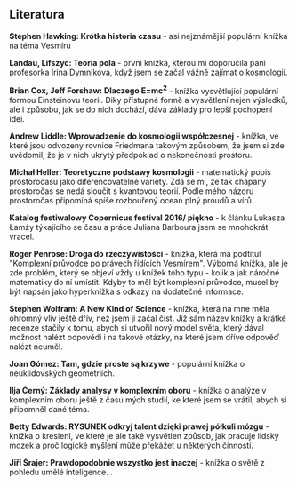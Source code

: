 ## Literatura

**Stephen Hawking: Krótka historia czasu** - asi nejznámější populární knížka na téma Vesmíru

**Landau, Lifszyc: Teoria pola** - první knížka, kterou mi doporučila paní profesorka Irina Dymniková,
když jsem se začal vážně zajímat o kosmologii.

**Brian Cox, Jeff Forshaw: Dlaczego E=mc<sup>2</sup>** - knížka vysvětlující populární formou Einsteinovu teorii.
Diky přístupné formě a vysvětlení nejen výsledků, ale i  způsobu, jak se do nich dochází,
dává základy pro lepší pochopení ideí.  

**Andrew Liddle: Wprowadzenie do kosmologii współczesnej** - knížka, ve které jsou odvozeny rovnice Friedmana
takovým způsobem, že jsem si zde uvědomil, že je v nich ukrytý předpoklad o nekonečnosti prostoru.

**Michał Heller: Teoretyczne podstawy kosmologii** - matematický popis prostoročasu jako diferencovatelné variety.
Zdá se mi, že tak chápaný prostoročas se nedá sloučit s kvantovou teorií.
Podle mého názoru prostoročas připomíná spíše rozbouřený ocean plný proudů a vírů.

**Katalog festiwalowy Copernicus festival 2016/ piękno** - k článku Lukasza Łamży týkajícího se času
a práce Juliana Barboura jsem se mnohokrát vracel.

**Roger Penrose: Droga do rzeczywistości** - knížka, která má podtitul "Komplexní průvodce po právech řídících Vesmírem".
Výborná knížka, ale je zde problém, který se objeví vždy u knížek toho typu - kolik a jak náročné matematiky do ní umístit.
Kdyby to měl být komplexní průvodce, musel by být napsán jako hyperknížka s odkazy na dodatečné informace.

**Stephen Wolfram: A New Kind of Science** - knížka, která na mne měla ohromný vliv ještě dřív, než jsem ji začal číst.
Již sám název knížky a krátké recenze stačily k tomu, abych si utvořil nový model světa,
který dával možnost nalézt odpovědi i na takové otázky,  na které jsem dříve odpověď nalézt neuměl.

**Joan Gómez: Tam, gdzie proste są krzywe** - populární knížka o neuklidovských geometriích.

**Ilja Černý: Základy analysy v komplexním oboru** -  knížka o analýze v komplexním oboru ještě z času mých studií,
ke které jsem se vrátil, abych si připomněl  dané téma.

**Betty Edwards: RYSUNEK odkryj talent dzięki prawej półkuli mózgu** - knížka o kreslení, ve které je ale také vysvětlen způsob, jak pracuje lidský mozek a proč logické myšlení může překážet u některých činností.

**Jiří Šrajer: Prawdopodobnie wszystko jest inaczej** - knížka o světě z pohledu umělé inteligence. .
